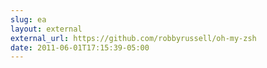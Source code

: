 ```yaml
---
slug: ea
layout: external
external_url: https://github.com/robbyrussell/oh-my-zsh
date: 2011-06-01T17:15:39-05:00
---
```

